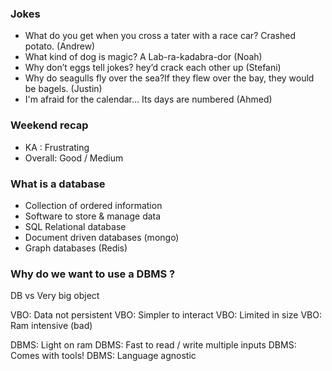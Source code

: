 ### Jokes

- What do you get when you cross a tater with a race car? Crashed potato. (Andrew)
- What kind of dog is magic? A Lab-ra-kadabra-dor (Noah)
- Why don’t eggs tell jokes? hey’d crack each other up (Stefani)
- Why do seagulls fly over the sea?If they flew over the bay, they would be bagels. (Justin)
- I'm afraid for the calendar... Its days are numbered (Ahmed)

### Weekend recap

- KA : Frustrating
- Overall: Good / Medium

### What is a database

- Collection of ordered information
- Software to store & manage data
- SQL Relational database
- Document driven databases (mongo)
- Graph databases (Redis)

### Why do we want to use a DBMS ?

DB vs Very big object

VBO: Data not persistent
VBO: Simpler to interact
VBO: Limited in size
VBO: Ram intensive (bad)

DBMS: Light on ram
DBMS: Fast to read / write multiple inputs
DBMS: Comes with tools!
DBMS: Language agnostic
